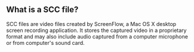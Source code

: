 ## What is a SCC file?

SCC files are video files created by ScreenFlow, a Mac OS X desktop screen recording application. It stores the captured video in a proprietary format and may also include audio captured from a computer microphone or from computer's sound card.
